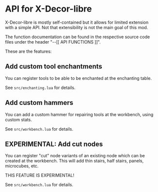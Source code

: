 # API for X-Decor-libre

X-Decor-libre is mostly self-contained but it allows for limited extension with
a simple API. Not that extensibility is not the main goal of this mod.

The function documentation can be found in the respective source code files
under the header "--[[ API FUNCTIONS ]]".

These are the features:

## Add custom tool enchantments

You can register tools to be able to be enchanted at the enchanting table.

See `src/enchanting.lua` for details.

## Add custom hammers

You can add a custom hammer for repairing tools at the workbench,
using custom stats.

See `src/workbench.lua` for details.

## EXPERIMENTAL: Add cut nodes

You can register "cut" node variants of an existing node which can
be created at the workbench.
This will add thin stairs, half stairs, panels, microcubes, etc.

THIS FEATURE IS EXPERIMENTAL!

See `src/workbench.lua` for details.
